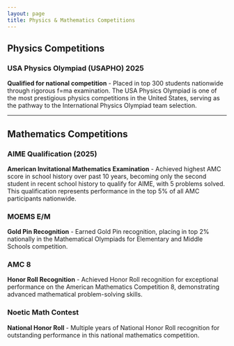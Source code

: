 ```yaml
---
layout: page
title: Physics & Mathematics Competitions
---
```


## Physics Competitions

### USA Physics Olympiad (USAPHO) 2025
**Qualified for national competition** - Placed in top 300 students nationwide through rigorous f=ma examination. The USA Physics Olympiad is one of the most prestigious physics competitions in the United States, serving as the pathway to the International Physics Olympiad team selection.

---

## Mathematics Competitions

### AIME Qualification (2025)
**American Invitational Mathematics Examination** - Achieved highest AMC score in school history over past 10 years, becoming only the second student in recent school history to qualify for AIME, with 5 problems solved. This qualification represents performance in the top 5% of all AMC participants nationwide.

### MOEMS E/M
**Gold Pin Recognition** - Earned Gold Pin recognition, placing in top 2% nationally in the Mathematical Olympiads for Elementary and Middle Schools competition.

### AMC 8
**Honor Roll Recognition** - Achieved Honor Roll recognition for exceptional performance on the American Mathematics Competition 8, demonstrating advanced mathematical problem-solving skills.

### Noetic Math Contest
**National Honor Roll** - Multiple years of National Honor Roll recognition for outstanding performance in this national mathematics competition.
<br>
